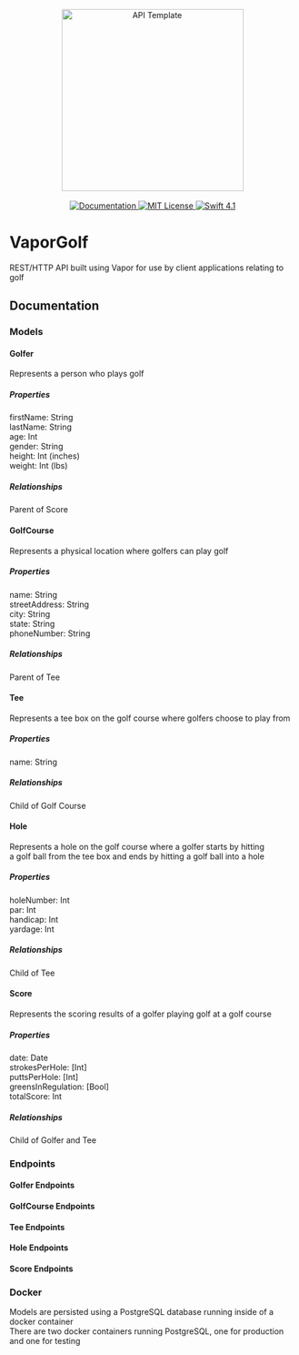<p align="center">
    <img src="https://user-images.githubusercontent.com/1342803/36623515-7293b4ec-18d3-11e8-85ab-4e2f8fb38fbd.png" width="320" alt="API Template">
    <br>
    <br>
    <a href="http://docs.vapor.codes/3.0/">
        <img src="http://img.shields.io/badge/read_the-docs-2196f3.svg" alt="Documentation">
    </a>
    <a href="LICENSE">
        <img src="http://img.shields.io/badge/license-MIT-brightgreen.svg" alt="MIT License">
    </a>
    <a href="https://swift.org">
        <img src="http://img.shields.io/badge/swift-4.1-brightgreen.svg" alt="Swift 4.1">
    </a>
</p>

# VaporGolf
REST/HTTP API built using Vapor for use by client applications relating to golf </br>
## Documentation

### Models

#### Golfer
Represents a person who plays golf </br>

##### Properties
firstName: String </br>
lastName: String </br>
age: Int </br>
gender: String </br>
height: Int (inches) </br>
weight: Int (lbs) </br>

##### Relationships
Parent of Score </br>

#### GolfCourse
Represents a physical location where golfers can play golf </br>

##### Properties
name: String </br>
streetAddress: String </br>
city: String </br>
state: String </br>
phoneNumber: String </br>

##### Relationships
Parent of Tee </br>

#### Tee
Represents a tee box on the golf course where golfers choose to play from </br>

##### Properties
name: String </br>
 
##### Relationships
Child of Golf Course </br>

#### Hole
Represents a hole on the golf course where a golfer starts by hitting </br>
a golf ball from the tee box and ends by hitting a golf ball into a hole </br>

##### Properties
holeNumber: Int </br>
par: Int </br>
 handicap: Int </br>
yardage: Int </br>

##### Relationships
Child of Tee </br>
  
#### Score
Represents the scoring results of a golfer playing golf at a golf course </br>

##### Properties
date: Date </br>
strokesPerHole: [Int] </br>
puttsPerHole: [Int] </br>
greensInRegulation: [Bool] </br>
totalScore: Int </br>

##### Relationships
Child of Golfer and Tee </br>
  
### Endpoints

#### Golfer Endpoints

#### GolfCourse Endpoints

#### Tee Endpoints

#### Hole Endpoints

#### Score Endpoints

### Docker
Models are persisted using a PostgreSQL database running inside of a docker container </br>
There are two docker containers running PostgreSQL, one for production and one for testing </br>

 
